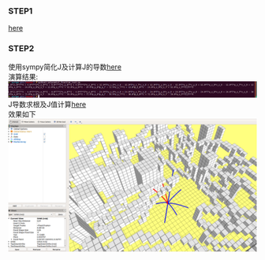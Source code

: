 ### STEP1
[here](./grid_path_searcher/src/demo_node.cpp#L162)
### STEP2
使用sympy简化J及计算J的导数[here](./grid_path_searcher/script/polynomial_function_test.py)  
演算结果:
![01.png](images/01.png)
J导数求根及J值计算[here](./grid_path_searcher/src/hw_tool.cpp#L105)  
效果如下
![02.png](images/02.png)